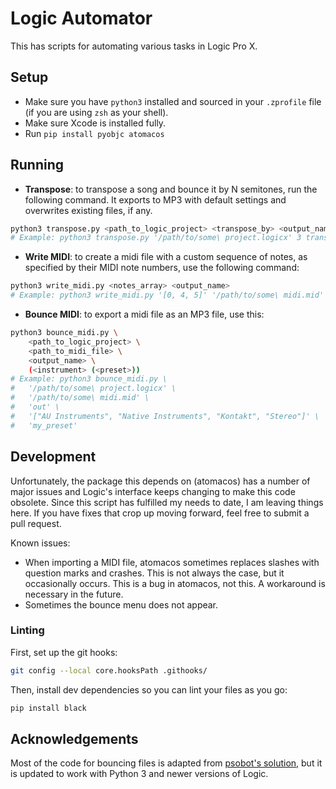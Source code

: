 # Logic Automator

This has scripts for automating various tasks in Logic Pro X.

## Setup

-   Make sure you have `python3` installed and sourced in your `.zprofile`
    file (if you are using `zsh` as your shell).
-   Make sure Xcode is installed fully.
-   Run `pip install pyobjc atomacos`

## Running

-   **Transpose**: to transpose a song and bounce it by N semitones,
    run the following command. It exports to MP3 with default settings and
    overwrites existing files, if any.

```sh
python3 transpose.py <path_to_logic_project> <transpose_by> <output_name>
# Example: python3 transpose.py '/path/to/some\ project.logicx' 3 transposed_output
```

-   **Write MIDI**: to create a midi file with a custom sequence of notes,
    as specified by their MIDI note numbers, use the following command:

```sh
python3 write_midi.py <notes_array> <output_name>
# Example: python3 write_midi.py '[0, 4, 5]' '/path/to/some\ midi.mid'
```

-   **Bounce MIDI**: to export a midi file as an MP3 file, use this:

```sh
python3 bounce_midi.py \
    <path_to_logic_project> \
    <path_to_midi_file> \
    <output_name> \
    (<instrument> (<preset>))
# Example: python3 bounce_midi.py \
#   '/path/to/some\ project.logicx' \
#   '/path/to/some\ midi.mid' \
#   'out' \
#   '["AU Instruments", "Native Instruments", "Kontakt", "Stereo"]' \
#   'my_preset'
```

## Development

Unfortunately, the package this depends on (atomacos) has a number of major issues
and Logic's interface keeps changing to make this code obsolete. Since this script
has fulfilled my needs to date, I am leaving things here. If you have fixes that
crop up moving forward, feel free to submit a pull request.

Known issues:

-   When importing a MIDI file, atomacos sometimes replaces slashes with question
    marks and crashes. This is not always the case, but it occasionally occurs.
    This is a bug in atomacos, not this. A workaround is necessary in the future.
-   Sometimes the bounce menu does not appear.

### Linting

First, set up the git hooks:

```sh
git config --local core.hooksPath .githooks/
```

Then, install dev dependencies so you can lint your files as you go:

```sh
pip install black
```

## Acknowledgements

Most of the code for bouncing files is adapted from
[psobot's solution](https://gist.github.com/psobot/81635e6cbc933b7e8862),
but it is updated to work with Python 3 and newer versions of Logic.
